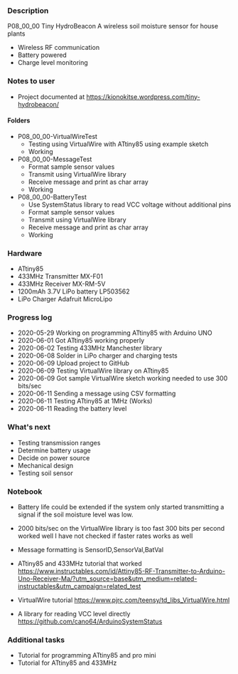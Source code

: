 ### Description  
P08_00_00 Tiny HydroBeacon
A wireless soil moisture sensor for house plants 
 * Wireless RF communication
 * Battery powered
 * Charge level monitoring

### Notes to user
 * Project documented at https://kionokitse.wordpress.com/tiny-hydrobeacon/
 
#### Folders
 * P08_00_00-VirtualWireTest
	* Testing using VirtualWire with ATtiny85 using example sketch
	* Working
 * P08_00_00-MessageTest
	* Format sample sensor values
	* Transmit using VirtualWire library
	* Receive message and print as char array
	* Working
 * P08_00_00-BatteryTest
	* Use SystemStatus library to read VCC voltage without additional pins
	* Format sample sensor values
	* Transmit using VirtualWire library
	* Receive message and print as char array
	* Working

### Hardware
 * ATtiny85
 * 433MHz Transmitter MX-F01
 * 433MHz Receiver MX-RM-5V
 * 1200mAh 3.7V LiPo battery LP503562
 * LiPo Charger Adafruit MicroLipo
 
### Progress log 
 * 2020-05-29 Working on programming ATtiny85 with Arduino UNO
 * 2020-06-01 Got ATtiny85 working properly 
 * 2020-06-02 Testing 433MHz Manchester library
 * 2020-06-08 Solder in LiPo charger and charging tests
 * 2020-06-09 Upload project to GitHub
 * 2020-06-09 Testing VirtualWire library on ATtiny85
 * 2020-06-09 Got sample VirtualWire sketch working needed to use 300 bits/sec
 * 2020-06-11 Sending a message using CSV formatting
 * 2020-06-11 Testing ATtiny85 at 1MHz (Works) 
 * 2020-06-11 Reading the battery level
 
### What's next
 * Testing transmission ranges
 * Determine battery usage
 * Decide on power source
 * Mechanical design
 * Testing soil sensor
 
### Notebook
 * Battery life could be extended if the system only started transmitting a signal if the soil moisture level was low.
 * 2000 bits/sec on the VirtualWire library is too fast 300 bits per second worked well I have not checked if faster rates works as well
 * Message formatting is SensorID,SensorVal,BatVal
 
 * ATtiny85 and 433MHz tutorial that worked		https://www.instructables.com/id/Attiny85-RF-Transmitter-to-Arduino-Uno-Receiver-Ma/?utm_source=base&utm_medium=related-instructables&utm_campaign=related_test
 * VirtualWire tutorial							https://www.pjrc.com/teensy/td_libs_VirtualWire.html
 * A library for reading VCC level directly		https://github.com/cano64/ArduinoSystemStatus

### Additional tasks
 * Tutorial for programming ATtiny85 and pro mini
 * Tutorial for ATtiny85 and 433MHz
 
